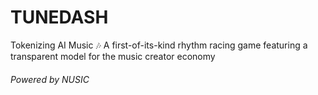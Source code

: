# TUNEDASH

Tokenizing AI Music 🎶 A first-of-its-kind rhythm racing game featuring a transparent model for the music creator economy

###### Powered by NUSIC
